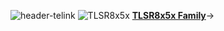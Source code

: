 
![header-telink]({{site.baseurl}}/header-telink.jpg)
![TLSR8x5x]({{site.baseurl}}//TLSR8x5x.jpg)
[**TLSR8x5x Family**](https://telinkgithub.github.io/TLSR8x5x/ "TLSR8x5x")→
